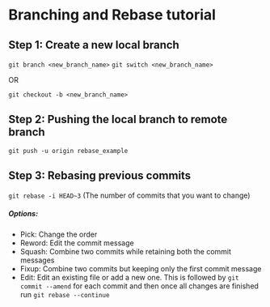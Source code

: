 # Branching and Rebase tutorial

## Step 1: Create a new local branch  
`git branch <new_branch_name>`
`git switch <new_branch_name>`

OR

`git checkout -b <new_branch_name>`

## Step 2: Pushing the local branch to remote branch
`git push -u origin rebase_example`

## Step 3: Rebasing previous commits  
`git rebase -i HEAD~3` (The number of commits that you want to change)

##### Options:  
- Pick: Change the order
- Reword: Edit the commit message
- Squash: Combine two commits while retaining both the commit messages
- Fixup: Combine two commits but keeping only the first commit message
- Edit: Edit an existing file or add a new one. This is followed by `git commit --amend` for each commit and then once all changes are finished run `git rebase --continue`